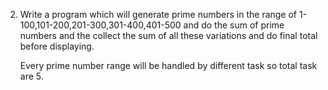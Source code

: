 2) Write a program which will generate prime numbers in the range of
   1-100,101-200,201-300,301-400,401-500 and do the sum of prime
   numbers and the collect the sum of all these variations and do
   final total before displaying.

   Every prime number range will be handled by different task so
   total task are 5.